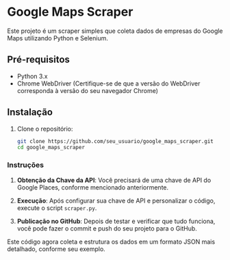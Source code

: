 # Google Maps Scraper

Este projeto é um scraper simples que coleta dados de empresas do Google Maps utilizando Python e Selenium.

## Pré-requisitos

- Python 3.x
- Chrome WebDriver (Certifique-se de que a versão do WebDriver corresponda à versão do seu navegador Chrome)

## Instalação

1. Clone o repositório:
   ```bash
   git clone https://github.com/seu_usuario/google_maps_scraper.git
   cd google_maps_scraper
   ```

### Instruções

1. **Obtenção da Chave da API**: Você precisará de uma chave de API do Google Places, conforme mencionado anteriormente.

2. **Execução**: Após configurar sua chave de API e personalizar o código, execute o script `scraper.py`.

3. **Publicação no GitHub**: Depois de testar e verificar que tudo funciona, você pode fazer o commit e push do seu projeto para o GitHub.

Este código agora coleta e estrutura os dados em um formato JSON mais detalhado, conforme seu exemplo.
